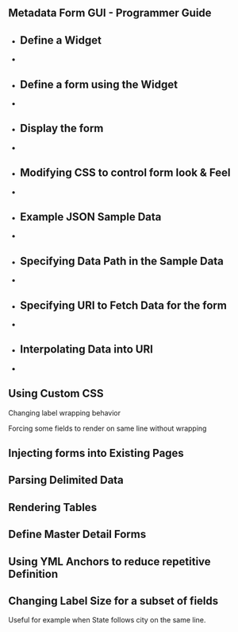 ## Metadata Form GUI - Programmer Guide



### 

* ## Define a Widget

* 

* ## Define a form using the Widget

* 

* ## Display the form

* 

* ## Modifying CSS to control form look & Feel

* 

* ## Example JSON Sample Data

* 

* ## Specifying Data Path in the Sample Data

* 

* ## Specifying  URI to Fetch Data for the form

* 

* ## Interpolating Data into URI

* 

  

## Using Custom CSS 

Changing label wrapping behavior

Forcing some fields to render on same line without wrapping



## Injecting forms into Existing Pages



## Parsing Delimited Data



## Rendering Tables 



## Define Master Detail Forms



## Using YML Anchors to reduce repetitive Definition



## Changing Label Size for a subset of fields

Useful for example when State follows city on the same line.

